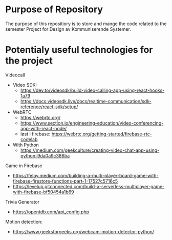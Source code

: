 # Purpose of Repository
The purpose of this repositiory is to store and mange the code related to the semester Project for Design av Kommuniserende Systemer.

# Potentialy useful technologies for the project

Videocall
- Video SDK: 
  - https://dev.to/videosdk/build-video-calling-app-using-react-hooks-1a79 
  - https://docs.videosdk.live/docs/realtime-communication/sdk-reference/react-sdk/setup/
- WebRTC
  - https://webrtc.org/   
  - https://www.section.io/engineering-education/video-conferencing-app-with-react-node/ 
  - løst i firebase: https://webrtc.org/getting-started/firebase-rtc-codelab
- With Python
  - https://medium.com/geekculture/creating-video-chat-app-using-python-9da0a9c386ba

Game in Firebase
- https://feloy.medium.com/building-a-multi-player-board-game-with-firebase-firestore-functions-part-1-17527c5716c5
- https://levelup.gitconnected.com/build-a-serverless-multiplayer-game-with-firebase-bf50454a1b69

Trivia Generator
- https://opentdb.com/api_config.php

Motion detection:
- https://www.geeksforgeeks.org/webcam-motion-detector-python/
